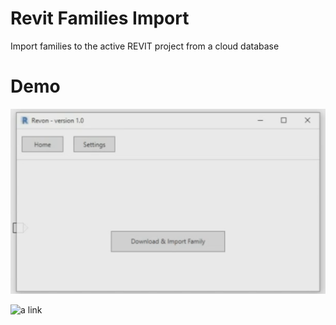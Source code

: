 # Revit Families Import
 Import families to the active REVIT project from a cloud database

# Demo
![Sample screenshot](https://github.com/bakigervalla/Revit-Families-Import/blob/master/Revon.UI/Resources/snapshot.png)

![a link](https://tinyurl.com/tc5kgqa)
